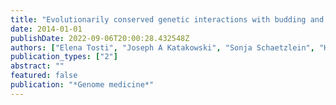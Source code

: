 ```yaml
---
title: "Evolutionarily conserved genetic interactions with budding and fission yeast MutS identify orthologous relationships in mismatch repair-deficient cancer cells"
date: 2014-01-01
publishDate: 2022-09-06T20:00:28.432548Z
authors: ["Elena Tosti", "Joseph A Katakowski", "Sonja Schaetzlein", "Hyun-Soo Kim", "Colm J Ryan", "Michael Shales", "Assen Roguev", "Nevan J Krogan", "Deborah Palliser", "Michael-Christopher Keogh", " others"]
publication_types: ["2"]
abstract: ""
featured: false
publication: "*Genome medicine*"
---
```


